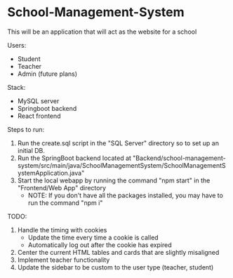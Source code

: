 # School-Management-System

This will be an application that will act as the website for a school

Users: 
- Student
- Teacher
- Admin (future plans) 

Stack: 
- MySQL server
- Springboot backend
- React frontend

Steps to run:
1. Run the create.sql script in the "SQL Server" directory so to set up an initial DB. 
2. Run the SpringBoot backend located at "Backend/school-management-system/src/main/java/SchoolManagementSystem/SchoolManagementSystemApplication.java"
3. Start the local webapp by running the command "npm start" in the "Frontend/Web App" directory
   - NOTE: If you don't have all the packages installed, you may have to run the command "npm i"

TODO: 
1. Handle the timing with cookies 
   - Update the time every time a cookie is called
   - Automatically log out after the cookie has expired 
2. Center the current HTML tables and cards that are slightly misaligned 
3. Implement teacher functionality 
4. Update the sidebar to be custom to the user type (teacher, student)
